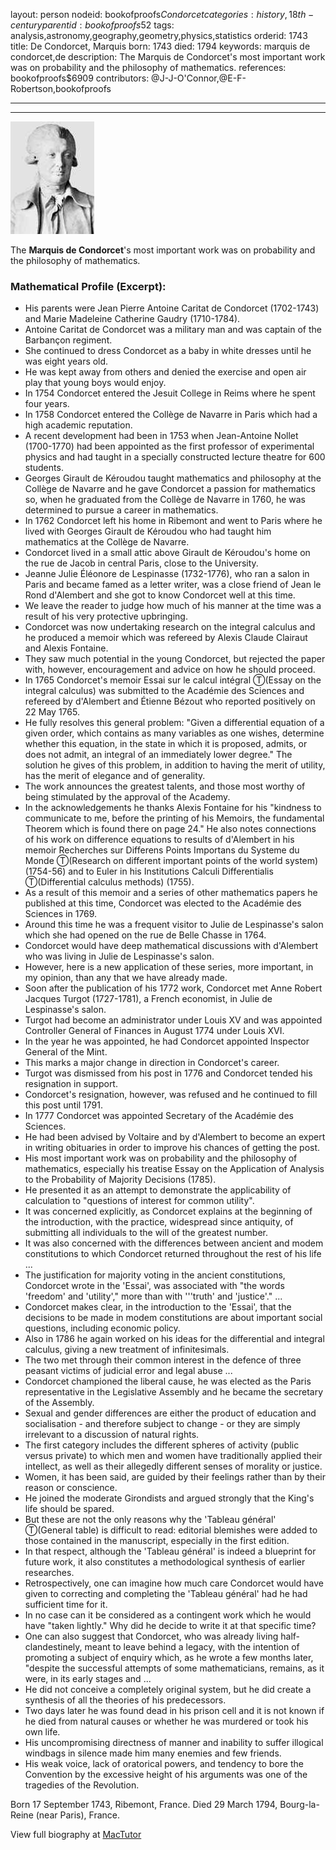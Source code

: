layout: person
nodeid: bookofproofs$Condorcet
categories: history,18th-century
parentid: bookofproofs$52
tags: analysis,astronomy,geography,geometry,physics,statistics
orderid: 1743
title: De Condorcet, Marquis
born: 1743
died: 1794
keywords: marquis de condorcet,de
description: The Marquis de Condorcet's most important work was on probability and the philosophy of mathematics.
references: bookofproofs$6909
contributors: @J-J-O'Connor,@E-F-Robertson,bookofproofs

---



---

![Condorcet.jpg](https://github.com/bookofproofs/bookofproofs.github.io/blob/main/_sources/_assets/images/portraits/Condorcet.jpg?raw=true)

The **Marquis de Condorcet**'s most important work was on probability and the philosophy of mathematics.

### Mathematical Profile (Excerpt):
* His parents were Jean Pierre Antoine Caritat de Condorcet (1702-1743) and Marie Madeleine Catherine Gaudry (1710-1784).
* Antoine Caritat de Condorcet was a military man and was captain of the Barbançon regiment.
* She continued to dress Condorcet as a baby in white dresses until he was eight years old.
* He was kept away from others and denied the exercise and open air play that young boys would enjoy.
* In 1754 Condorcet entered the Jesuit College in Reims where he spent four years.
* In 1758 Condorcet entered the Collège de Navarre in Paris which had a high academic reputation.
* A recent development had been in 1753 when Jean-Antoine Nollet (1700-1770) had been appointed as the first professor of experimental physics and had taught in a specially constructed lecture theatre for 600 students.
* Georges Girault de Kéroudou taught mathematics and philosophy at the Collège de Navarre and he gave Condorcet a passion for mathematics so, when he graduated from the Collège de Navarre in 1760, he was determined to pursue a career in mathematics.
* In 1762 Condorcet left his home in Ribemont and went to Paris where he lived with Georges Girault de Kéroudou who had taught him mathematics at the Collège de Navarre.
* Condorcet lived in a small attic above Girault de Kéroudou's home on the rue de Jacob in central Paris, close to the University.
* Jeanne Julie Éléonore de Lespinasse (1732-1776), who ran a salon in Paris and became famed as a letter writer, was a close friend of Jean le Rond d'Alembert and she got to know Condorcet well at this time.
* We leave the reader to judge how much of his manner at the time was a result of his very protective upbringing.
* Condorcet was now undertaking research on the integral calculus and he produced a memoir which was refereed by Alexis Claude Clairaut and Alexis Fontaine.
* They saw much potential in the young Condorcet, but rejected the paper with, however, encouragement and advice on how he should proceed.
* In 1765 Condorcet's memoir Essai sur le calcul intégral Ⓣ(Essay on the integral calculus) was submitted to the Académie des Sciences and refereed by d'Alembert and Étienne Bézout who reported positively on 22 May 1765.
* He fully resolves this general problem: "Given a differential equation of a given order, which contains as many variables as one wishes, determine whether this equation, in the state in which it is proposed, admits, or does not admit, an integral of an immediately lower degree." The solution he gives of this problem, in addition to having the merit of utility, has the merit of elegance and of generality.
* The work announces the greatest talents, and those most worthy of being stimulated by the approval of the Academy.
* In the acknowledgements he thanks Alexis Fontaine for his "kindness to communicate to me, before the printing of his Memoirs, the fundamental Theorem which is found there on page 24." He also notes connections of his work on difference equations to results of d'Alembert in his memoir Recherches sur Differens Points Importans du Systeme du Monde Ⓣ(Research on different important points of the world system) (1754-56) and to Euler in his Institutions Calculi Differentialis Ⓣ(Differential calculus methods) (1755).
* As a result of this memoir and a series of other mathematics papers he published at this time, Condorcet was elected to the Académie des Sciences in 1769.
* Around this time he was a frequent visitor to Julie de Lespinasse's salon which she had opened on the rue de Belle Chasse in 1764.
* Condorcet would have deep mathematical discussions with d'Alembert who was living in Julie de Lespinasse's salon.
* However, here is a new application of these series, more important, in my opinion, than any that we have already made.
* Soon after the publication of his 1772 work, Condorcet met Anne Robert Jacques Turgot (1727-1781), a French economist, in Julie de Lespinasse's salon.
* Turgot had become an administrator under Louis XV and was appointed Controller General of Finances in August 1774 under Louis XVI.
* In the year he was appointed, he had Condorcet appointed Inspector General of the Mint.
* This marks a major change in direction in Condorcet's career.
* Turgot was dismissed from his post in 1776 and Condorcet tended his resignation in support.
* Condorcet's resignation, however, was refused and he continued to fill this post until 1791.
* In 1777 Condorcet was appointed Secretary of the Académie des Sciences.
* He had been advised by Voltaire and by d'Alembert to become an expert in writing obituaries in order to improve his chances of getting the post.
* His most important work was on probability and the philosophy of mathematics, especially his treatise Essay on the Application of Analysis to the Probability of Majority Decisions (1785).
* He presented it as an attempt to demonstrate the applicability of calculation to "questions of interest for common utility".
* It was concerned explicitly, as Condorcet explains at the beginning of the introduction, with the practice, widespread since antiquity, of submitting all individuals to the will of the greatest number.
* It was also concerned with the differences between ancient and modem constitutions to which Condorcet returned throughout the rest of his life ...
* The justification for majority voting in the ancient constitutions, Condorcet wrote in the 'Essai', was associated with "the words 'freedom' and 'utility'," more than with '''truth' and 'justice'." ...
* Condorcet makes clear, in the introduction to the 'Essai', that the decisions to be made in modem constitutions are about important social questions, including economic policy.
* Also in 1786 he again worked on his ideas for the differential and integral calculus, giving a new treatment of infinitesimals.
* The two met through their common interest in the defence of three peasant victims of judicial error and legal abuse ...
* Condorcet championed the liberal cause, he was elected as the Paris representative in the Legislative Assembly and he became the secretary of the Assembly.
* Sexual and gender differences are either the product of education and socialisation - and therefore subject to change - or they are simply irrelevant to a discussion of natural rights.
* The first category includes the different spheres of activity (public versus private) to which men and women have traditionally applied their intellect, as well as their allegedly different senses of morality or justice.
* Women, it has been said, are guided by their feelings rather than by their reason or conscience.
* He joined the moderate Girondists and argued strongly that the King's life should be spared.
* But these are not the only reasons why the 'Tableau général' Ⓣ(General table) is difficult to read: editorial blemishes were added to those contained in the manuscript, especially in the first edition.
* In that respect, although the 'Tableau général' is indeed a blueprint for future work, it also constitutes a methodological synthesis of earlier researches.
* Retrospectively, one can imagine how much care Condorcet would have given to correcting and completing the 'Tableau général' had he had sufficient time for it.
* In no case can it be considered as a contingent work which he would have "taken lightly." Why did he decide to write it at that specific time?
* One can also suggest that Condorcet, who was already living half-clandestinely, meant to leave behind a legacy, with the intention of promoting a subject of enquiry which, as he wrote a few months later, "despite the successful attempts of some mathematicians, remains, as it were, in its early stages and ...
* He did not conceive a completely original system, but he did create a synthesis of all the theories of his predecessors.
* Two days later he was found dead in his prison cell and it is not known if he died from natural causes or whether he was murdered or took his own life.
* His uncompromising directness of manner and inability to suffer illogical windbags in silence made him many enemies and few friends.
* His weak voice, lack of oratorical powers, and tendency to bore the Convention by the excessive height of his arguments was one of the tragedies of the Revolution.

Born 17 September 1743, Ribemont, France. Died 29 March 1794, Bourg-la-Reine (near Paris), France.

View full biography at [MacTutor](https://mathshistory.st-andrews.ac.uk/Biographies/Condorcet/)
